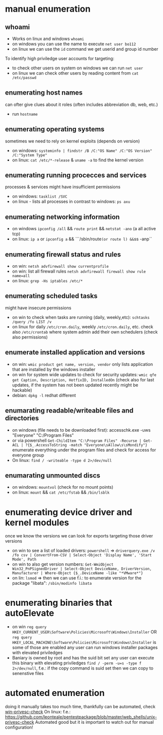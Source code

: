 # manual enumeration

## whoami
* Works on linux and windows ``whoami``
* on windows you can use the name to execute ``net user bo112``
* on linux we can use the ``id`` command we get userid and group id number

To identify high priviledge user accounts for targeting: 
* to check other users on system on windows we can run ``net user``
* on linux we can check other users by reading content from ``cat /etc/passwd``

## enumerating host names
can ofter give clues about it roles (often includes abbreviation db, web, etc.)
* run ``hostname``

## enumerating operating systems
sometimes we need to rely on kernel exploits (depends on version)
* on windows: ``systeminfo | findstr /B /C:"OS Name" /C:"OS Version" /C:"System Type"``
* on linux: ``cat /etc/*-release`` & ``uname -a`` to find the kernel version

## enumerating running procecces and services
processes & services might have insufficient permissions
* on windows: ``tasklist /SVC``
* on linux - lists all processes in contrast to windows: ``ps axu``

## enumerating networking information
* on windows ``ipconfig /all`` && ``route print`` && ``netstat -ano`` (a all active tcp)
* on linux: ``ip a`` or ``ipconfig a`` && ```/sbin/route`` (or route l) && ``ss -anp``

## enumerating firewall status and rules
* on win: ``netsh advfirewall show currentprofile``
* on win: list all firewall rules ``netsh advfirewall firewall show rule name=all``
* on linux: ``grep -Hs iptables /etc/*``

## enumerating scheduled tasks
might have insecure permissions
* on win to check when tasks are running (daily, weekly,etc): ``schtasks /query /fo LIST /v``
* on linux for daily ``/etc/cron.daily``, weekly ``/etc/cron.daily``, etc. check also ``/etc/crontab`` where system admin add their own schedulers (check also permissions)

## enumerate installed application and versions
* on win: ``wmic product get name, version, vendor`` only lists application that are installed by the windows installer
* on win for system wide updates to check for security updates: ``wmic qfe get Caption, Description, HotfixID, InstalledOn`` (check also for last updates, if the system has not been updated recently might be hackable)
* debian: ``dpkg -l`` redhat different 

## enumarating readable/writeable files and directories
* on windows (file needs to be downloaded first): accesschk.exe -uws "Everyone" "C:/Program Files"
* or via powershell ``Get-ChildItem "C:\Program Files" -Recurse | Get-ACL | ?{$_.AccessToString -match "Everyone\sAllow\s\sMondify"}`` enumerate everything under the program files and check for access for everyone group
* On linux: ``find / -writeable -type d 2>/dev/null``

## enumarating unmounted discs
* on windows: ``mountvol`` (check for no mount points)
* on linux: ``mount`` && ``cat /etc/fstab`` && ``/bin/lsblk``

# enumerating device driver and kernel modules
once we know the versions we can look for exports targeting those driver versions
* on win to see a list of loaded drivers: ``powershell`` => ``driverquery.exe /v /fo csv | ConvertFrom-CSV | Select-Object 'Display Name', 'Start Mode', Path``
* on win to also get version numbers: ``Get-WmiObject Win32_PnPSignedDriver | Select-Object DeviceName, DriverVersion, Manufacturer | Where-Object {$_.DeviceName -like "*VMware*"}``
* on lin: ``lsmod`` => then we can use f.i.: to enumerate version for the package "libata": ``/sbin/modinfo libata``

# enumerating binaries that autoElevate
* on win ``reg query HKEY_CURRENT_USER\Software\Policies\Microsoft\Windows\Installer`` OR ``reg query HKEY_LOCAL_MACHINE\Software\Policies\Microsoft\Windows\Installer`` is some of those are enabled any user can run windows installer packages with elevated priviledges
* Baniary is owned by root and has the suid bit set any user can execute this binary with elevating priviledges ``find / -perm -u=s -type f 2>/dev/null``, f.e.: if the copy command is suid set then we can copy to senenstive files



# automated enumeration
doing it manually takes too much time, thankfully can be automated, check [win-privesc-check](https://github.com/pentestmonkey/windows-privesc-check)
On linux: f.e.: https://github.com/leonteale/pentestpackage/blob/master/web_shells/unix-privesc-check
Automated good but it is important to watch out for manual configuration!